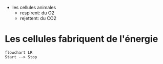 - les cellules animales 
	- respirent: du O2
	- rejettent: du CO2

# Les cellules fabriquent de l'énergie



```mermaid
flowchart LR
Start --> Stop
```









